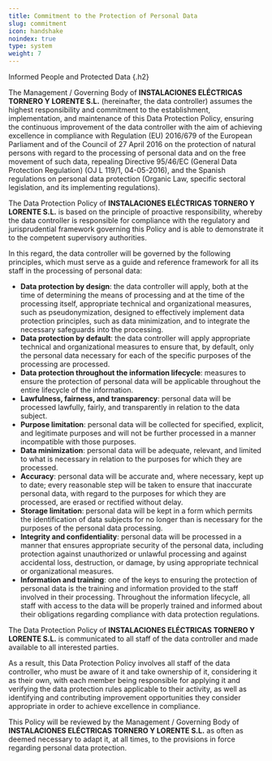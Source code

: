 ```yaml
---
title: Commitment to the Protection of Personal Data
slug: commitment
icon: handshake
noindex: true
type: system
weight: 7
---
```


Informed People and Protected Data
{.h2}

The Management / Governing Body of **INSTALACIONES ELÉCTRICAS TORNERO Y LORENTE S.L.** (hereinafter, the data controller) assumes the highest responsibility and commitment to the establishment, implementation, and maintenance of this Data Protection Policy, ensuring the continuous improvement of the data controller with the aim of achieving excellence in compliance with Regulation (EU) 2016/679 of the European Parliament and of the Council of 27 April 2016 on the protection of natural persons with regard to the processing of personal data and on the free movement of such data, repealing Directive 95/46/EC (General Data Protection Regulation) (OJ L 119/1, 04-05-2016), and the Spanish regulations on personal data protection (Organic Law, specific sectoral legislation, and its implementing regulations).

The Data Protection Policy of **INSTALACIONES ELÉCTRICAS TORNERO Y LORENTE S.L.** is based on the principle of proactive responsibility, whereby the data controller is responsible for compliance with the regulatory and jurisprudential framework governing this Policy and is able to demonstrate it to the competent supervisory authorities.

In this regard, the data controller will be governed by the following principles, which must serve as a guide and reference framework for all its staff in the processing of personal data:

- **Data protection by design**: the data controller will apply, both at the time of determining the means of processing and at the time of the processing itself, appropriate technical and organizational measures, such as pseudonymization, designed to effectively implement data protection principles, such as data minimization, and to integrate the necessary safeguards into the processing.
- **Data protection by default**: the data controller will apply appropriate technical and organizational measures to ensure that, by default, only the personal data necessary for each of the specific purposes of the processing are processed.
- **Data protection throughout the information lifecycle**: measures to ensure the protection of personal data will be applicable throughout the entire lifecycle of the information.
- **Lawfulness, fairness, and transparency**: personal data will be processed lawfully, fairly, and transparently in relation to the data subject.
- **Purpose limitation**: personal data will be collected for specified, explicit, and legitimate purposes and will not be further processed in a manner incompatible with those purposes.
- **Data minimization**: personal data will be adequate, relevant, and limited to what is necessary in relation to the purposes for which they are processed.
- **Accuracy**: personal data will be accurate and, where necessary, kept up to date; every reasonable step will be taken to ensure that inaccurate personal data, with regard to the purposes for which they are processed, are erased or rectified without delay.
- **Storage limitation**: personal data will be kept in a form which permits the identification of data subjects for no longer than is necessary for the purposes of the personal data processing.
- **Integrity and confidentiality**: personal data will be processed in a manner that ensures appropriate security of the personal data, including protection against unauthorized or unlawful processing and against accidental loss, destruction, or damage, by using appropriate technical or organizational measures.
- **Information and training**: one of the keys to ensuring the protection of personal data is the training and information provided to the staff involved in their processing. Throughout the information lifecycle, all staff with access to the data will be properly trained and informed about their obligations regarding compliance with data protection regulations.

The Data Protection Policy of **INSTALACIONES ELÉCTRICAS TORNERO Y LORENTE S.L.** is communicated to all staff of the data controller and made available to all interested parties.

As a result, this Data Protection Policy involves all staff of the data controller, who must be aware of it and take ownership of it, considering it as their own, with each member being responsible for applying it and verifying the data protection rules applicable to their activity, as well as identifying and contributing improvement opportunities they consider appropriate in order to achieve excellence in compliance.

This Policy will be reviewed by the Management / Governing Body of **INSTALACIONES ELÉCTRICAS TORNERO Y LORENTE S.L.** as often as deemed necessary to adapt it, at all times, to the provisions in force regarding personal data protection.
